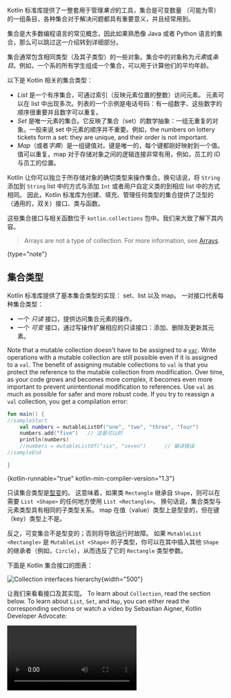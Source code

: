 [//]: # (title: 集合概述)

Kotlin 标准库提供了一整套用于管理*集合*的工具，集合是可变数量
（可能为零）的一组条目，各种集合对于解决问题都具有重要意义，并且经常用到。

集合是大多数编程语言的常见概念，因此如果熟悉像 Java 或者 Python 
语言的集合，那么可以跳过这一介绍转到详细部分。 

集合通常包含相同类型（及其子类型）的一些对象。集合中的对象<!--
-->称为*元素*或*条目*。例如，一个系的所有学生组成一个集合，可以用于<!--
-->计算他们的平均年龄。 

以下是 Kotlin 相关的集合类型：

* _List_ 是一个有序集合，可通过索引（反映元素位置的整数）访问元素。
元素可以在 list 中出现多次。列表的一个示例是电话号码：有一组数字、这些数字的顺序很<!--
-->重要并且数字可以重复。 
* _Set_ 是唯一元素的集合。它反映了集合（set）的数学抽象：一组无<!--
-->重复的对象。一般来说 set 中元素的顺序并不重要。例如，the numbers on lottery tickets form a
set: they are unique, and their order is not important.
* _Map_（或者*字典*）是一组键值对。键是唯一的，每个键都刚好映射到一个值。
 值可以重复。map 对于存储对象之间的逻辑连接非常有用，例如，员工的 ID 
 与员工的位置。

Kotlin 让你可以独立于所存储对象的确切类型来操作集合。换句话说，将
`String` 添加到 `String` list 中的方式与添加 `Int` 或者用户自定义类的到相应 list 中的方式相同。
因此，Kotlin 标准库为创建、填充、管理任何类型的集合提供了泛型的（通用的，双关）接口、类与函数<!--
-->。

这些集合接口与相关函数位于 `kotlin.collections` 包中。我们来大致了解下<!--
-->其内容。

> Arrays are not a type of collection. For more information, see [Arrays](arrays.md).
>
{type="note"}

## 集合类型

Kotlin 标准库提供了基本集合类型的实现： set、list 以及 map。
一对接口代表每种集合类型：

* 一个 _只读_ 接口，提供访问集合元素的操作。
* 一个 _可变_ 接口，通过写操作扩展相应的只读接口：添加、删除及<!--
-->更新其元素。

Note that a mutable collection doesn't have to be assigned to a [`var`](basic-syntax.md#variables). Write operations with
a mutable collection are still possible even if it is assigned to a `val`. The benefit of assigning mutable collections to
`val` is that you protect the reference to the mutable collection from modification. Over time, as your code grows and becomes
more complex, it becomes even more important to prevent unintentional modification to references. Use `val` as much as possible
for safer and more robust code. If you try to reassign a `val` collection, you get a compilation error:

```kotlin
fun main() {
//sampleStart
    val numbers = mutableListOf("one", "two", "three", "four")
    numbers.add("five")   // 这是可以的
    println(numbers)
    //numbers = mutableListOf("six", "seven")      // 编译错误
//sampleEnd

}
```
{kotlin-runnable="true" kotlin-min-compiler-version="1.3"}

只读集合类型是[型变](generics.md#型变)的。
这意味着，如果类 `Rectangle` 继承自 `Shape`，则可以在需要 `List <Shape>` 的任何地方使用 `List <Rectangle>`<!--
-->。
换句话说，集合类型与元素类型具有相同的子类型关系。 map 在<!--
-->值（value）类型上是型变的，但在键（key）类型上不是。

反之，可变集合不是型变的；否则将导致运行时故障。 如果 `MutableList <Rectangle>` 是 `MutableList <Shape>`
的子类型，你可以在其中插入其他 `Shape` 的继承者（例如，`Circle`），从而<!--
-->违反了它的 `Rectangle` 类型参数。

下面是 Kotlin 集合接口的图表：

![Collection interfaces hierarchy](collections-diagram.png){width="500"}

让我们来看看接口及其实现。 To learn about `Collection`, read the section below. 
To learn about `List`, `Set`, and `Map`, you can either read the corresponding sections or watch a video 
by Sebastian Aigner, Kotlin Developer Advocate:

<video href="F8jj7e-_jFA" title="Kotlin Collections Overview"/>

### Collection

[`Collection<T>`](https://kotlinlang.org/api/latest/jvm/stdlib/kotlin.collections/-collection/index.html) 是<!--
-->集合层次结构的根。这个接口表示一个只读集合的共同行为：检索大小、
检测是否为成员等等。
`Collection` 继承自 `Iterable <T>` 接口，它定义了迭代元素的操作。可以使用 
`Collection` 作为适用于不同集合类型的函数的参数。对于更具体的情况，请使用
`Collection` 的继承者： [`List`](https://kotlinlang.org/api/latest/jvm/stdlib/kotlin.collections/-list/index.html)
 与 [`Set`](https://kotlinlang.org/api/latest/jvm/stdlib/kotlin.collections/-set/index.html)。

```kotlin
fun printAll(strings: Collection<String>) {
    for(s in strings) print("$s ")
    println()
}
    
fun main() {
    val stringList = listOf("one", "two", "one")
    printAll(stringList)
    
    val stringSet = setOf("one", "two", "three")
    printAll(stringSet)
}
```
{kotlin-runnable="true" kotlin-min-compiler-version="1.3"}

[`MutableCollection<T>`](https://kotlinlang.org/api/latest/jvm/stdlib/kotlin.collections/-mutable-collection/index.html) 是<!--
-->一个具有写操作的 `Collection` 接口，例如 `add` 以及 `remove`。

```kotlin
fun List<String>.getShortWordsTo(shortWords: MutableList<String>, maxLength: Int) {
    this.filterTo(shortWords) { it.length <= maxLength }
    // throwing away the articles
    val articles = setOf("a", "A", "an", "An", "the", "The")
    shortWords -= articles
}

fun main() {
    val words = "A long time ago in a galaxy far far away".split(" ")
    val shortWords = mutableListOf<String>()
    words.getShortWordsTo(shortWords, 3)
    println(shortWords)
}
```
{kotlin-runnable="true" kotlin-min-compiler-version="1.3"}

### List

[`List<T>`](https://kotlinlang.org/api/latest/jvm/stdlib/kotlin.collections/-list/index.html) 以<!--
-->指定的顺序存储元素，并提供使用索引访问元素的方法。索引从 0（第一个元素的索引）开始<!--
-->直到 `lastIndex`（即 `(list.size - 1)`）。 

```kotlin
fun main() {
//sampleStart
    val numbers = listOf("one", "two", "three", "four")
    println("Number of elements: ${numbers.size}")
    println("Third element: ${numbers.get(2)}")
    println("Fourth element: ${numbers[3]}")
    println("Index of element \"two\" ${numbers.indexOf("two")}")
//sampleEnd
}
```
{kotlin-runnable="true" kotlin-min-compiler-version="1.3"}

List 元素（包括空值）可以重复：List 可以包含任意数量的相同对象或<!--
-->单个对象的出现。
如果两个 List 在相同的位置具有相同大小和相同结构的元素，
那么认为它们是相等的。 

```kotlin
data class Person(var name: String, var age: Int)

fun main() {
//sampleStart
    val bob = Person("Bob", 31)
    val people = listOf(Person("Adam", 20), bob, bob)
    val people2 = listOf(Person("Adam", 20), Person("Bob", 31), bob)
    println(people == people2)
    bob.age = 32
    println(people == people2)
//sampleEnd
}
```
{kotlin-runnable="true" kotlin-min-compiler-version="1.3"}

[`MutableList<T>`](https://kotlinlang.org/api/latest/jvm/stdlib/kotlin.collections/-mutable-list/index.html) 是<!--
-->可以进行写操作的 `List`，例如用于在特定位置添加或删除元素。

```kotlin
fun main() {
//sampleStart
    val numbers = mutableListOf(1, 2, 3, 4)
    numbers.add(5)
    numbers.removeAt(1)
    numbers[0] = 0
    numbers.shuffle()
    println(numbers)
//sampleEnd
}
```
{kotlin-runnable="true" kotlin-min-compiler-version="1.3"}

如你所见，在某些方面，List 与数组（Array）非常相似。
但是，有一个重要的区别：数组的大小是在初始化时定义的，永远不会改变; 
反之，List 没有预定义的大小；作为写操作的结果，可以更改 List 的大小：添加、
更新或删除元素。

在 Kotlin 中，`MutableList` 的默认实现是 [`ArrayList`](https://kotlinlang.org/api/latest/jvm/stdlib/kotlin.collections/-array-list/index.html)，
可以将其视为可调整大小的数组。

### Set

[`Set<T>`](https://kotlinlang.org/api/latest/jvm/stdlib/kotlin.collections/-set/index.html) 存储唯一的元素；
它们的顺序通常是未定义的。`null` 元素也是唯一的：一个 `Set` 只能包含一个 `null`。
当两个 `set` 具有相同的大小并且对于一个 `set` 中的每个元素都能在另一个  `set` 中存在相同元素，则两个 `set` 相等。 

```kotlin
fun main() {
//sampleStart
    val numbers = setOf(1, 2, 3, 4)
    println("Number of elements: ${numbers.size}")
    if (numbers.contains(1)) println("1 is in the set")

    val numbersBackwards = setOf(4, 3, 2, 1)
    println("The sets are equal: ${numbers == numbersBackwards}")
//sampleEnd
}
```
{kotlin-runnable="true" kotlin-min-compiler-version="1.3"}

[`MutableSet`](https://kotlinlang.org/api/latest/jvm/stdlib/kotlin.collections/-mutable-set/index.html) 是一个带有来自 `MutableCollection`
的写操作接口的 `Set`。

`MutableSet`的默认实现 -  [`LinkedHashSet`](https://kotlinlang.org/api/latest/jvm/stdlib/kotlin.collections/-linked-hash-set/index.html)——
保留元素插入的顺序。
因此，依赖于顺序的函数，例如 `first()` 或 `last()`，会在这些 `set` 上返回可预测的结果。

```kotlin
fun main() {
//sampleStart
    val numbers = setOf(1, 2, 3, 4)  // LinkedHashSet is the default implementation
    val numbersBackwards = setOf(4, 3, 2, 1)
    
    println(numbers.first() == numbersBackwards.first())
    println(numbers.first() == numbersBackwards.last())
//sampleEnd
}
```
{kotlin-runnable="true" kotlin-min-compiler-version="1.3"}

另一种实现方式 – [`HashSet`](https://kotlinlang.org/api/latest/jvm/stdlib/kotlin.collections/-hash-set/index.html)——
不声明元素的顺序，所以在它上面调用这些函数会返回不可预测的结果。但是，`HashSet`
只需要较少的内存来存储相同数量的元素。

### Map

[`Map<K, V>`](https://kotlinlang.org/api/latest/jvm/stdlib/kotlin.collections/-map/index.html) 不是
`Collection` 接口的继承者；但是它也是 Kotlin 的一种集合类型。
`Map` 存储 _键-值_ 对（或 _条目_）；键是唯一的，但是不同的键可以与相同的值配对。
`Map` 接口提供特定的函数进行通过键访问值、搜索键和值等操作。  

```kotlin
fun main() {
//sampleStart
    val numbersMap = mapOf("key1" to 1, "key2" to 2, "key3" to 3, "key4" to 1)
    
    println("All keys: ${numbersMap.keys}")
    println("All values: ${numbersMap.values}")
    if ("key2" in numbersMap) println("Value by key \"key2\": ${numbersMap["key2"]}")    
    if (1 in numbersMap.values) println("The value 1 is in the map")
    if (numbersMap.containsValue(1)) println("The value 1 is in the map") // 同上
//sampleEnd
}
```
{kotlin-runnable="true" kotlin-min-compiler-version="1.3"}

无论键值对的顺序如何，包含相同键值对的两个 `Map` 是相等的。

```kotlin
fun main() {
//sampleStart
    val numbersMap = mapOf("key1" to 1, "key2" to 2, "key3" to 3, "key4" to 1)    
    val anotherMap = mapOf("key2" to 2, "key1" to 1, "key4" to 1, "key3" to 3)
    
    println("The maps are equal: ${numbersMap == anotherMap}")
//sampleEnd
}
```
{kotlin-runnable="true" kotlin-min-compiler-version="1.3"}

[`MutableMap`](https://kotlinlang.org/api/latest/jvm/stdlib/kotlin.collections/-mutable-map/index.html) 是一个具<!--
-->有写操作的 `Map` 接口，可以使用该接口添加一个新的键值对或更新给定键的值。

```kotlin
fun main() {
//sampleStart
    val numbersMap = mutableMapOf("one" to 1, "two" to 2)
    numbersMap.put("three", 3)
    numbersMap["one"] = 11

    println(numbersMap)
//sampleEnd
}
```
{kotlin-runnable="true" kotlin-min-compiler-version="1.3"}

`MutableMap` 的默认实现 – [`LinkedHashMap`](https://kotlinlang.org/api/latest/jvm/stdlib/kotlin.collections/-linked-hash-map/index.html)——
迭代 Map 时保留元素插入的顺序。
反之，另一种实现 – [`HashMap`](https://kotlinlang.org/api/latest/jvm/stdlib/kotlin.collections/-hash-map/index.html)——
不声明元素的顺序。

### ArrayDeque

[`ArrayDeque<T>`](https://kotlinlang.org/api/latest/jvm/stdlib/kotlin.collections/-array-deque/) is an implementation of a double-ended queue, which allows you to add or remove elements both at the beginning or end of the queue.
As such, `ArrayDeque` also fills the role of both a Stack and Queue data structure in Kotlin. Behind the scenes, `ArrayDeque` is realized using a resizable array that automatically adjusts in size when required:

```kotlin
fun main() {
    val deque = ArrayDeque(listOf(1, 2, 3))

    deque.addFirst(0)
    deque.addLast(4)
    println(deque) // [0, 1, 2, 3, 4]

    println(deque.first()) // 0
    println(deque.last()) // 4

    deque.removeFirst()
    deque.removeLast()
    println(deque) // [1, 2, 3]
}
```
{kotlin-runnable="true" kotlin-min-compiler-version="1.4"}